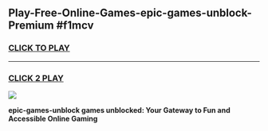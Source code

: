 
## Play-Free-Online-Games-epic-games-unblock-Premium #f1mcv
<h3>
<a href="https://premium.freeplayer.one?title=epic-games-unblock&ref=8M">CLICK TO PLAY</a></h3>
<hr>

<h3>
<a href="https://premium.freeplayer.one?title=epic-games-unblock&ref=8M">CLICK 2 PLAY</a>
  
</h3>

<a href="https://premium.freeplayer.one?title=epic-games-unblock&ref=8M"><img src="https://clearcache.store/games.png"></a>


**epic-games-unblock games unblocked: Your Gateway to Fun and Accessible Online Gaming**
